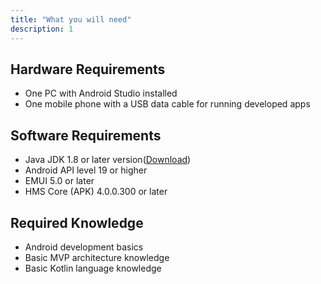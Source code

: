 ```yaml
---
title: "What you will need"
description: 1
---
```

<h2>
	<strong>Hardware Requirements</strong>
</h2>
<ul>
	<li>One PC with Android Studio installed</li>
	<li>One mobile phone with a USB data cable for running developed apps</li>
</ul>
<h2>
	<strong>Software Requirements</strong>
</h2>
<ul>
  <li>Java JDK 1.8 or later version(<a href="https://www.oracle.com/java/technologies/javase-downloads.html" target="_blank">Download</a>)</li>
  <li>Android API level 19 or higher</li>
	<li>EMUI 5.0 or later</li>
	<li>HMS Core (APK) 4.0.0.300 or later</li>
</ul>
<h2>
	<strong>Required Knowledge</strong>
</h2>
<ul>
	<li>Android development basics</li>
	<li>Basic MVP architecture knowledge</li>
  <li>Basic Kotlin language knowledge</li>
</ul>
